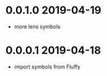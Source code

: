 0.0.1.0 2019-04-19
==================
- more lens symbols

0.0.0.1 2019-04-18
==================

- import symbols from Fluffy
